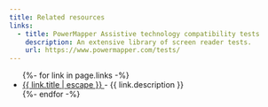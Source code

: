 ```yaml
---
title: Related resources
links:
  - title: PowerMapper Assistive technology compatibility tests
    description: An extensive library of screen reader tests.
    url: https://www.powermapper.com/tests/
---
```


<ul class="post-list">
 {%- for link in page.links -%}
 <li>
   <a href="{{ link.url }}">
     {{ link.title | escape }}
   </a>
   - {{ link.description }}
 </li>
 {%- endfor -%}
</ul>
